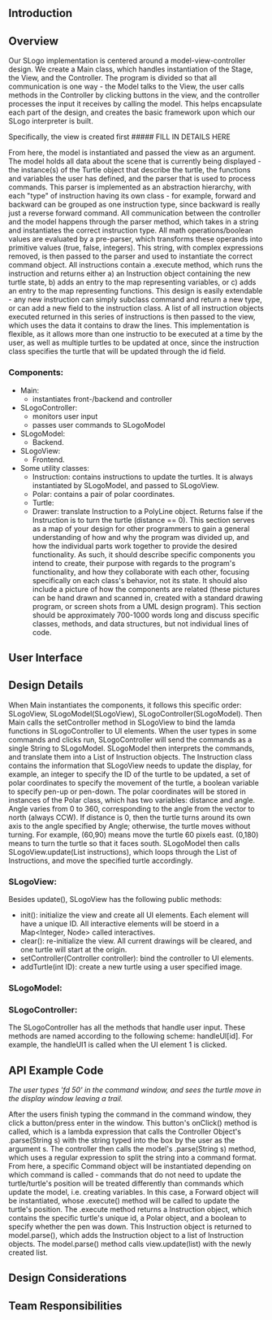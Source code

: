 
##    Introduction

##    Overview
Our SLogo implementation is centered around a model-view-controller design.  We create a Main class, which handles instantiation of the Stage, the View, and the Controller.  The program is divided so that all communication is one way - the Model talks to the View, the user calls methods in the Controller by clicking buttons in the view, and the controller processes the input it receives by calling the model.  This helps encapsulate each part of the design, and creates the basic framework upon which our SLogo interpreter is built.

Specifically, the view is created first ##### FILL IN DETAILS HERE

From here, the model is instantiated and passed the view as an argument.  The model holds all data about the scene that is currently being displayed - the instance(s) of the Turtle object that describe the turtle, the functions and variables the user has defined, and the parser that is used to process commands.  This parser is implemented as an abstraction hierarchy, with each "type" of instruction having its own class - for example, forward and backward can be grouped as one instruction type, since backward is really just a reverse forward command.  All communication between the controller and the model happens through the parser method, which takes in a string and instantiates the correct instruction type.  All math operations/boolean values are evaluated by a pre-parser, which transforms these operands into primitive values (true, false, integers).  This string, with complex expressions removed, is then passed to the parser and used to instantiate the correct command object.  All instructions contain a .execute method, which runs the instruction and returns either a) an Instruction object containing the new turtle state, b) adds an entry to the map representing variables, or c) adds an entry to the map representing functions.  This design is easily extendable - any new instruction can simply subclass command and return a new type, or can add a new field to the instruction class.  A list of all instruction objects executed returned in this series of instructions is then passed to the view, which uses the data it contains to draw the lines.  This implementation is flexible, as it allows more than one instructio to be executed at a time by the user, as well as multiple turtles to be updated at once, since the instruction class specifies the turtle that will be updated through the id field.  

### Components: 
* Main:
	* instantiates front-/backend and controller
* SLogoController:
	* monitors user input
	* passes user commands to SLogoModel
* SLogoModel:
	* Backend.
* SLogoView:
	* Frontend.
* Some utility classes:
	* Instruction: contains instructions to update the turtles. It is always instantiated by SLogoModel, and passed to SLogoView.
	* Polar: contains a pair of polar coordinates.
	* Turtle:
	* Drawer: translate Instruction to a PolyLine object. Returns false if the Instruction is to turn the turtle (distance == 0).
This section serves as a map of your design for other programmers to gain a general understanding of how and why the program was divided up, and how the individual parts work together to provide the desired functionality. As such, it should describe specific components you intend to create, their purpose with regards to the program's functionality, and how they collaborate with each other, focusing specifically on each class's behavior, not its state. It should also include a picture of how the components are related (these pictures can be hand drawn and scanned in, created with a standard drawing program, or screen shots from a UML design program). This section should be approximately 700-1000 words long and discuss specific classes, methods, and data structures, but not individual lines of code.
##    User Interface

##   Design Details
When Main instantiates the components, it follows this specific order: SLogoView, SLogoModel(SLogoView), SLogoController(SLogoModel). Then Main calls the setController method in SLogoView to bind the lamda functions in SLogoController to UI elements. 
When the user types in some commands and clicks run, SLogoController will send the commands as a single String to SLogoModel. SLogoModel then interprets the commands, and translate them into a List of Instruction objects. The Instruction class contains the information that SLogoView needs to update the display, for example, an integer to specify the ID of the turtle to be updated, a set of polar coordinates to specify the movement of the turtle, a boolean variable to specify pen-up or pen-down. 
The polar coordinates will be stored in instances of the Polar class, which has two variables: distance and angle. Angle varies from 0 to 360, corresponding to the angle from the vector to north (always CCW). If distance is 0, then the turtle turns around its own axis to the angle specified by Angle; otherwise, the turtle moves without turning. For example, (60,90) means move the turtle 60 pixels east. (0,180) means to turn the turtle so that it faces south.
SLogoModel then calls SLogoView.update(List<Instruction> instructions), which loops through the List of Instructions, and move the specified turtle accordingly.
	
### SLogoView:
Besides update(), SLogoView has the following public methods:
* init(): initialize the view and create all UI elements. Each element will have a unique ID. All interactive elements will be stoerd in a Map<Integer, Node> called interactives.
* clear(): re-initialize the view. All current drawings will be cleared, and one turtle will start at the origin.
* setController(Controller controller): bind the controller to UI elements.
* addTurtle(int ID): create a new turtle using a user specified image.

### SLogoModel:

### SLogoController:
The SLogoController has all the methods that handle user input. These methods are named according to the following scheme: handleUI[id]. For example, the handleUI1 is called when the UI element 1 is clicked.
    
##   API Example Code

*The user types 'fd 50' in the command window, and sees the turtle move in the display window leaving a trail.*    

After the users finish typing the command in the command window, they click a button/press enter in the window. This button's onClick() method is called, which is a lambda expression that calls the Controller Object's .parse(String s) with the string typed into the box by the user as the argument s. The controller then calls the model's .parse(String s) method, which uses a regular expression to split the string into a command format. From here, a specific Command object will be instantiated depending on which command is called - commands that do not need to update the turtle/turtle's position will be treated differently than commands which update the model, i.e. creating variables. In this case, a Forward object will be instantiated, whose .execute() method will be called to update the turtle's position. The .execute method returns a Instruction object, which contains the specific turtle's unique id, a Polar object, and a boolean to specify whether the pen was down. This Instruction object is returned to model.parse(), which adds the Instruction object to a list of Instruction objects. The model.parse() method calls view.update(list<Instruction>) with the newly created list.  

##    Design Considerations

##    Team Responsibilities

